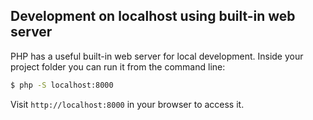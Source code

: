 ## Development on localhost using built-in web server

PHP has a useful built-in web server for local development. Inside your project
folder you can run it from the command line:

```bash
$ php -S localhost:8000
```

Visit `http://localhost:8000` in your browser to access it.
